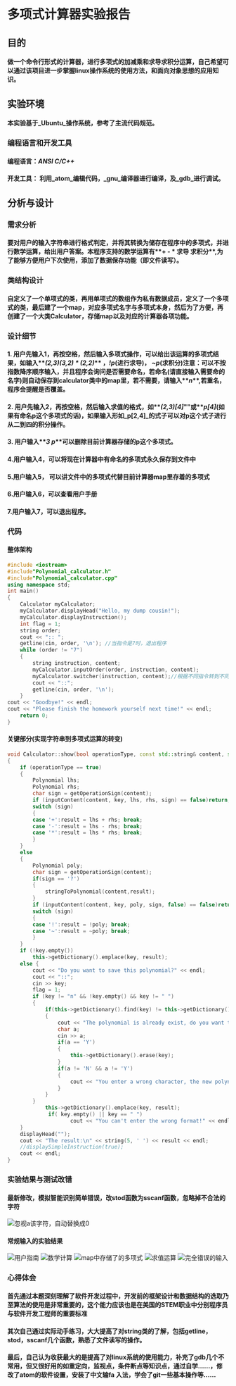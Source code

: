 # 多项式计算器实验报告
## 目的
#### 做一个命令行形式的计算器，进行多项式的加减乘和求导求积分运算，自己希望可以通过该项目进一步掌握linux操作系统的使用方法，和面向对象思想的应用知识。
## 实验环境
#### 本实验基于_Ubuntu_操作系统，参考了主流代码规范。
### 编程语言和开发工具
#### 编程语言：_ANSI C/C++_
#### 开发工具： 利用_atom_编辑代码，_gnu_编译器进行编译，及_gdb_进行调试。
## 分析与设计
### 需求分析
#### 要对用户的输入字符串进行格式判定，并将其转换为储存在程序中的多项式，并进行数学运算，给出用户答案。本程序支持的数学运算有**+ - * 求导 求积分**,为了能够方便用户下次使用，添加了数据保存功能（即文件读写）。
### 类结构设计
#### 自定义了一个单项式的类，再用单项式的数组作为私有数据成员，定义了一个多项式的类，最后建了一个map，对应多项式名字与多项式本身，然后为了方便，再创建了一个大类Calculator，存储map以及对应的计算器各项功能。
### 设计细节
#### 1. 用户先输入1，再按空格，然后输入多项式操作，可以给出该运算的多项式结果，如输入**_(2,3)(3,2) * (2,2)_** ，**_!p_**(进行求导)， **_~p_**(求积分)注意：可以不按指数降序顺序输入，并且程序会询问是否需要命名，若命名(请直接输入需要命的名字)则自动保存到calculator类中的map里，若不需要，请输入**_n_**,若重名，程序会提醒是否覆盖。
#### 2. 用户先输入2，再按空格，然后输入求值的格式，如**_(2,3)[4]_""或**_p[4]_**(如果有命名p这个多项式的话)，如果输入形如**_p[2,4]_的式子可以对p这个式子进行从二到四的积分操作。
#### 3. 用户输入**_3 p_**可以删除目前计算器存储的p这个多项式。
#### 4.用户输入4，可以将现在计算器中有命名的多项式永久保存到文件中
#### 5.用户输入5， 可以讲文件中的多项式代替目前计算器map里存着的多项式
#### 6.用户输入6，可以查看用户手册
#### 7.用户输入7，可以退出程序。
### 代码
#### 整体架构
````c++
#include <iostream>
#include"Polynomial_calculator.h"
#include"Polynomial_calculator.cpp"
using namespace std;
int main()
{
	Calculator myCalculator;
	myCalculator.displayHead("Hello, my dump cousin!");
	myCalculator.displayInstruction();
	int flag = 1;
	string order;
	cout << ":: ";
	getline(cin, order, '\n'); //当指令是7时，退出程序
	while (order != "7")
	{
		string instruction, content;
		myCalculator.inputOrder(order, instruction, content);
		myCalculator.switcher(instruction, content);//根据不同指令转到不同函数
		cout << "::";
		getline(cin, order, '\n');
	}
cout << "Goodbye!" << endl;
cout << "Please finish the homework yourself next time!" << endl;
	return 0;
}

````
#### 关键部分(实现字符串到多项式运算的转变)
````c++
void Calculator::show(bool operationType, const std::string& content, std::string& key, Polynomial& result)
{
	if (operationType == true)
	{
		Polynomial lhs;
		Polynomial rhs;
		char sign = getOperationSign(content);
		if (inputContent(content, key, lhs, rhs, sign) == false)return;
		switch (sign)
		{
		case '+':result = lhs + rhs; break;
		case '-':result = lhs - rhs; break;
		case '*':result = lhs * rhs; break;
		}
	}
	else
	{
		Polynomial poly;
		char sign = getOperationSign(content);
		if(sign == '?')
		{
			stringToPolynomial(content,result);
		}
		if (inputContent(content, key, poly, sign, false) == false)return;
		switch (sign)
		{
		case '!':result = !poly; break;
		case '~':result = ~poly; break;
		}
	}
	if (!key.empty())
		this->getDictionary().emplace(key, result);
	else {
		cout << "Do you want to save this polynomial?" << endl;
		cout << "::";
		cin >> key;
		flag = 1;
		if (key != "n" && !key.empty() && key != " ")
		{
			if(this->getDictionary().find(key) != this->getDictionary().end())
			{
				cout << "The polynomial is already exist, do you want to replace it?" << " Please enter Y / N" << endl;
				char a;
				cin >> a;
				if(a == 'Y')
				{
					this->getDictionary().erase(key);
				}
				if(a != 'N' && a != 'Y')
				{
					cout << "You enter a wrong character, the new polynomial won't be saved" << endl;
				}
			}
		}
			this->getDictionary().emplace(key, result);
			 if( key.empty() || key == " ")
					cout << "You can't enter the wrong format!" << endl;
	}
	displayHead("");
	cout << "The result:\n" << string(5, ' ') << result << endl;
	//displaySimpleInstruction(true);
	cout << endl;
}

````
### 实验结果与测试改错
#### 最新修改，模拟智能识别简单错误，改stod函数为sscanf函数，忽略掉不合法的字符
![忽视a该字符，自动替换成0](https://github.com/yyhyplxyz/polynomiculator/blob/pictures/2017-04-16%2017-02-21%E5%B1%8F%E5%B9%95%E6%88%AA%E5%9B%BE.png)
#### 常规输入的实验结果
![用户指南](https://github.com/yyhyplxyz/polynomiculator/blob/pictures/2017-04-16%2014-16-37%E5%B1%8F%E5%B9%95%E6%88%AA%E5%9B%BE.png)
![数学计算](https://github.com/yyhyplxyz/polynomiculator/blob/pictures/2017-04-16%2014-17-59%E5%B1%8F%E5%B9%95%E6%88%AA%E5%9B%BE.png)
![map中存储了的多项式](https://github.com/yyhyplxyz/polynomiculator/blob/pictures/2017-04-16%2014-18-29%E5%B1%8F%E5%B9%95%E6%88%AA%E5%9B%BE.png)
![求值运算](https://github.com/yyhyplxyz/polynomiculator/blob/pictures/2017-04-16%2014-19-43%E5%B1%8F%E5%B9%95%E6%88%AA%E5%9B%BE.png)
![完全错误的输入](https://github.com/yyhyplxyz/polynomiculator/blob/pictures/2017-04-16%2014-24-52%E5%B1%8F%E5%B9%95%E6%88%AA%E5%9B%BE.png)
### 心得体会
#### 首先通过本题深刻理解了软件开发过程中，开发前的框架设计和数据结构的选取乃至算法的使用是非常重要的，这个能力应该也是在美国的STEM职业中分别程序员与软件开发工程师的重要标准
#### 其次自己通过实际动手练习，大大提高了对string类的了解，包括getline，stod，sscanf几个函数，熟悉了文件读写的操作。
#### 最后，自己认为收获最大的是提高了对linux系统的使用能力，补充了gdb几个不常用，但又很好用的如重定向，监视点，条件断点等知识点，通过自学……，修改了atom的软件设置，安装了中文输fa 入法，学会了git一些基本操作等……
